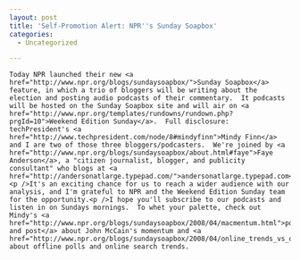 ```yaml
---
layout: post
title: 'Self-Promotion Alert: NPR''s Sunday Soapbox'
categories:
  - Uncategorized

---
```



    Today NPR launched their new <a href="http://www.npr.org/blogs/sundaysoapbox/">Sunday Soapbox</a> feature, in which a trio of bloggers will be writing about the election and posting audio podcasts of their commentary.  It podcasts will be hosted on the Sunday Soapbox site and will air on <a href="http://www.npr.org/templates/rundowns/rundown.php?prgId=10">Weekend Edition Sunday</a>.  Full disclosure: techPresident's <a href="http://www.techpresident.com/node/8#mindyfinn">Mindy Finn</a> and I are two of those three bloggers/podcasters.  We're joined by <a href="http://www.npr.org/blogs/sundaysoapbox/about.html#faye">Faye Anderson</a>, a "citizen journalist, blogger, and publicity consultant" who blogs at <a href="http://andersonatlarge.typepad.com/">andersonatlarge.typepad.com</a>.  <p />It's an exciting chance for us to reach a wider audience with our analysis, and I'm grateful to NPR and the Weekend Edition Sunday team for the opportunity.<p />I hope you'll subscribe to our podcasts and listen in on Sundays mornings.  To whet your palette, check out Mindy's <a href="http://www.npr.org/blogs/sundaysoapbox/2008/04/macmentum.html">podcast and post</a> about John McCain's momentum and <a href="http://www.npr.org/blogs/sundaysoapbox/2008/04/online_trends_vs_offline_polls.html">mine</a> about offline polls and online search trends. 
  
